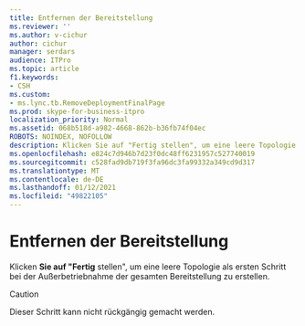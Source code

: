 ```yaml
---
title: Entfernen der Bereitstellung
ms.reviewer: ''
ms.author: v-cichur
author: cichur
manager: serdars
audience: ITPro
ms.topic: article
f1.keywords:
- CSH
ms.custom:
- ms.lync.tb.RemoveDeploymentFinalPage
ms.prod: skype-for-business-itpro
localization_priority: Normal
ms.assetid: 068b518d-a982-4668-862b-b36fb74f04ec
ROBOTS: NOINDEX, NOFOLLOW
description: Klicken Sie auf "Fertig stellen", um eine leere Topologie als ersten Schritt bei der Außerbetriebnahme der gesamten Bereitstellung zu erstellen.
ms.openlocfilehash: e824c7d946b7d23f0dc48ff6231957c527740019
ms.sourcegitcommit: c528fad9db719f3fa96dc3fa99332a349cd9d317
ms.translationtype: MT
ms.contentlocale: de-DE
ms.lasthandoff: 01/12/2021
ms.locfileid: "49822105"
---
```

# <a name="remove-deployment"></a>Entfernen der Bereitstellung
 
Klicken **Sie auf "Fertig** stellen", um eine leere Topologie als ersten Schritt bei der Außerbetriebnahme der gesamten Bereitstellung zu erstellen.
  
> [!CAUTION]
> Dieser Schritt kann nicht rückgängig gemacht werden. 
  

